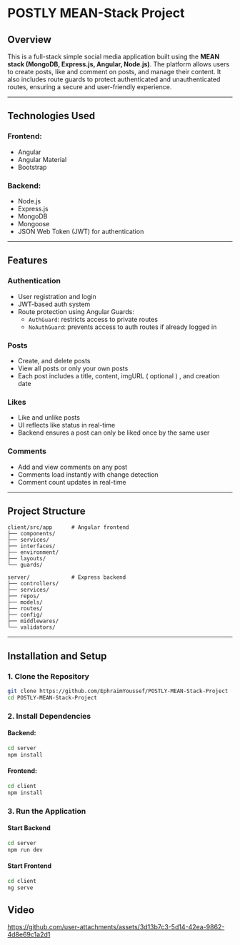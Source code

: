 # POSTLY MEAN-Stack Project

## Overview

This is a full-stack simple social media application built using the **MEAN stack (MongoDB, Express.js, Angular, Node.js)**. The platform allows users to create posts, like and comment on posts, and manage their content. It also includes route guards to protect authenticated and unauthenticated routes, ensuring a secure and user-friendly experience.

---

## Technologies Used

### Frontend:
- Angular
- Angular Material
- Bootstrap

### Backend:
- Node.js
- Express.js
- MongoDB
- Mongoose
- JSON Web Token (JWT) for authentication

---

## Features

### Authentication
- User registration and login
- JWT-based auth system
- Route protection using Angular Guards:
  - `AuthGuard`: restricts access to private routes
  - `NoAuthGuard`: prevents access to auth routes if already logged in

### Posts
- Create, and delete posts
- View all posts or only your own posts
- Each post includes a title, content, imgURL ( optional ) , and creation date 

### Likes
- Like and unlike posts
- UI reflects like status in real-time
- Backend ensures a post can only be liked once by the same user

### Comments
- Add and view comments on any post
- Comments load instantly with change detection
- Comment count updates in real-time

---

## Project Structure

```
client/src/app      # Angular frontend
├── components/
├── services/
├── interfaces/
├── environment/
├── layouts/
└── guards/

server/             # Express backend
├── controllers/
├── services/
├── repos/
├── models/
├── routes/
├── config/
├── middlewares/
└── validators/
```

---

## Installation and Setup

### 1. Clone the Repository

```bash
git clone https://github.com/EphraimYoussef/POSTLY-MEAN-Stack-Project
cd POSTLY-MEAN-Stack-Project
```

### 2. Install Dependencies

#### Backend:
```bash
cd server
npm install
```

#### Frontend:
```bash
cd client
npm install
```


### 3. Run the Application

#### Start Backend
```bash
cd server
npm run dev
```

#### Start Frontend
```bash
cd client
ng serve
```

## Video
https://github.com/user-attachments/assets/3d13b7c3-5d14-42ea-9862-4d8e69c1a2d1
